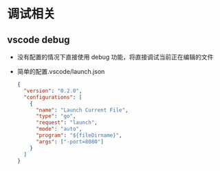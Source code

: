 # 调试相关

## vscode debug

- 没有配置的情况下直接使用 debug 功能，将直接调试当前正在编辑的文件
- 简单的配置.vscode/launch.json

  ```json
  {
    "version": "0.2.0",
    "configurations": [
      {
        "name": "Launch Current File",
        "type": "go",
        "request": "launch",
        "mode": "auto",
        "program": "${fileDirname}",
        "args": ["-port=8080"]
      }
    ]
  }
  ```
